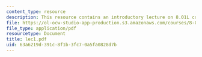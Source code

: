 ```yaml
---
content_type: resource
description: This resource contains an introductory lecture on 8.01L course.
file: https://ol-ocw-studio-app-production.s3.amazonaws.com/courses/8-01l-physics-i-classical-mechanics-fall-2005/63a6219d391c8f1b3fc70a5fa0828d7b_lec1.pdf
file_type: application/pdf
resourcetype: Document
title: lec1.pdf
uid: 63a6219d-391c-8f1b-3fc7-0a5fa0828d7b
---
```

